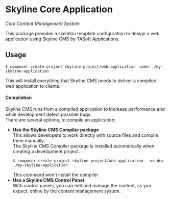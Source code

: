 # Skyline Core Application
_Core Content Management System_

This package provides a skeleton template configuration to design a web application using Skyline CMS by TASoft Applications.
## Usage
````bin
$ composer create-project skyline-project/web-application -sdev ./my-skyline-application
````

This will install everything that Skyline CMS needs to deliver a compiled web application to clients.  

#### Compilation
Skyline CMS runs from a compiled application to increase performance and while development detect possible bugs.  
There are several options, to compile an application:
- **Use the Skyline CMS Compiler package**  
    This allows developers to work directly with source files and compile them manually.  
    The Skyline CMS Compiler package is installed automatically when creating a development project.
    ````bin
    $ composer create-project skyline-project/web-application --no-dev ./my-skyline-application
    ````
    This command won't install the compiler
- **Use a Skyline CMS Control Panel**  
    With control panels, you can edit and manage the content, as you expect, online by the content management system.
    
